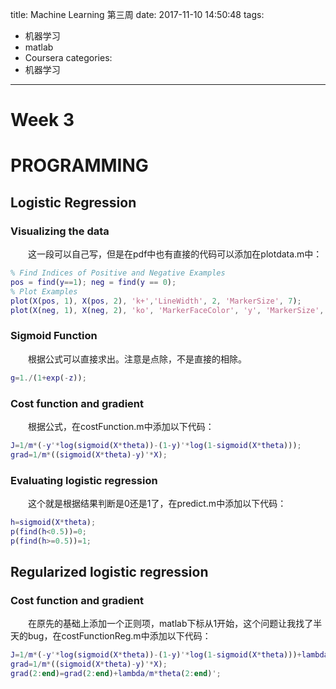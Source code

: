 title: Machine Learning 第三周
date: 2017-11-10 14:50:48
tags:
  - 机器学习
  - matlab
  - Coursera
categories:
  - 机器学习
---
# Week 3
# PROGRAMMING
## Logistic Regression
### Visualizing the data
&emsp;&emsp;这一段可以自己写，但是在pdf中也有直接的代码可以添加在plotdata.m中：
``` matlab
% Find Indices of Positive and Negative Examples
pos = find(y==1); neg = find(y == 0);
% Plot Examples
plot(X(pos, 1), X(pos, 2), 'k+','LineWidth', 2, 'MarkerSize', 7);
plot(X(neg, 1), X(neg, 2), 'ko', 'MarkerFaceColor', 'y', 'MarkerSize', 7);
```

### Sigmoid Function
&emsp;&emsp;根据公式可以直接求出。注意是点除，不是直接的相除。
``` matlab
g=1./(1+exp(-z));
```

### Cost function and gradient
&emsp;&emsp;根据公式，在costFunction.m中添加以下代码：
``` matlab
J=1/m*(-y'*log(sigmoid(X*theta))-(1-y)'*log(1-sigmoid(X*theta)));
grad=1/m*((sigmoid(X*theta)-y)'*X);
```

### Evaluating logistic regression
&emsp;&emsp;这个就是根据结果判断是0还是1了，在predict.m中添加以下代码：
``` matlab
h=sigmoid(X*theta);
p(find(h<0.5))=0;
p(find(h>=0.5))=1;
```

## Regularized logistic regression
### Cost function and gradient
&emsp;&emsp;在原先的基础上添加一个正则项，matlab下标从1开始，这个问题让我找了半天的bug，在costFunctionReg.m中添加以下代码：
``` matlab
J=1/m*(-y'*log(sigmoid(X*theta))-(1-y)'*log(1-sigmoid(X*theta)))+lambda/2/m*(theta(2:end)'*theta(2:end));
grad=1/m*((sigmoid(X*theta)-y)'*X);
grad(2:end)=grad(2:end)+lambda/m*theta(2:end)';
```